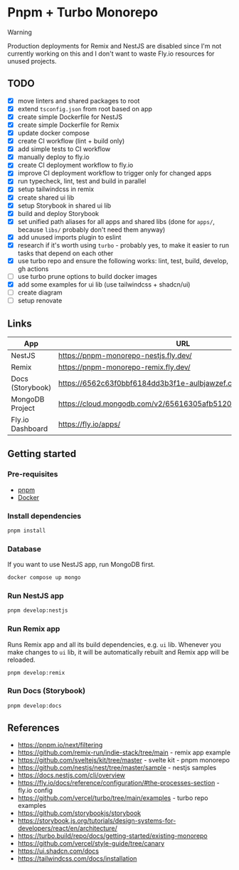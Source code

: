 # Pnpm + Turbo Monorepo

> [!WARNING]
> Production deployments for Remix and NestJS are disabled since I'm not currently working on this and I don't want to waste Fly.io resources for unused projects.

## TODO

- [x] move linters and shared packages to root
- [x] extend `tsconfig.json` from root based on app
- [x] create simple Dockerfile for NestJS
- [x] create simple Dockerfile for Remix
- [x] update docker compose
- [x] create CI workflow (lint + build only)
- [x] add simple tests to CI workflow
- [x] manually deploy to fly.io
- [x] create CI deployment workflow to fly.io
- [x] improve CI deployment workflow to trigger only for changed apps
- [x] run typecheck, lint, test and build in parallel
- [x] setup tailwindcss in remix
- [x] create shared ui lib
- [x] setup Storybook in shared ui lib
- [x] build and deploy Storybook
- [x] set unified path aliases for all apps and shared libs (done for `apps/`, because `libs/` probably don't need them anyway)
- [x] add unused imports plugin to eslint
- [x] research if it's worth using `turbo` - probably yes, to make it easier to run tasks that depend on each other
- [x] use turbo repo and ensure the following works: lint, test, build, develop, gh actions
- [ ] use turbo prune options to build docker images
- [x] add some examples for ui lib (use tailwindcss + shadcn/ui)
- [ ] create diagram
- [ ] setup renovate

## Links

| App              | URL                                                             |
| ---------------- | --------------------------------------------------------------- |
| NestJS           | https://pnpm-monorepo-nestjs.fly.dev/                           |
| Remix            | https://pnpm-monorepo-remix.fly.dev/                            |
| Docs (Storybook) | https://6562c63f0bbf6184dd3b3f1e-aulbjawzef.chromatic.com       |
| MongoDB Project  | https://cloud.mongodb.com/v2/65616305afb5120f9b3a3536#/overview |
| Fly.io Dashboard | https://fly.io/apps/                                            |

## Getting started

### Pre-requisites

- [pnpm](https://pnpm.io/installation)
- [Docker](https://docs.docker.com/get-docker/)

### Install dependencies

```sh
pnpm install
```

### Database

If you want to use NestJS app, run MongoDB first.

```sh
docker compose up mongo
```

### Run NestJS app

```sh
pnpm develop:nestjs
```

### Run Remix app

Runs Remix app and all its build dependencies, e.g. `ui` lib. Whenever you make changes to `ui` lib, it will be automatically rebuilt and Remix app will be reloaded.

```sh
pnpm develop:remix
```

### Run Docs (Storybook)

```sh
pnpm develop:docs
```

## References

- https://pnpm.io/next/filtering
- https://github.com/remix-run/indie-stack/tree/main - remix app example
- https://github.com/sveltejs/kit/tree/master - svelte kit - pnpm monorepo
- https://github.com/nestjs/nest/tree/master/sample - nestjs samples
- https://docs.nestjs.com/cli/overview
- https://fly.io/docs/reference/configuration/#the-processes-section - fly.io config
- https://github.com/vercel/turbo/tree/main/examples - turbo repo examples
- https://github.com/storybookjs/storybook
- https://storybook.js.org/tutorials/design-systems-for-developers/react/en/architecture/
- https://turbo.build/repo/docs/getting-started/existing-monorepo
- https://github.com/vercel/style-guide/tree/canary
- https://ui.shadcn.com/docs
- https://tailwindcss.com/docs/installation
